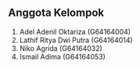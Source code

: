 ## Anggota Kelompok
1. Adel Adenil Oktariza (G64164004)
2. Lathif Ritya Dwi Putra (G64164014)
3. Niko Agrida (G64164032)
4. Ismail Adima (G64164053)
